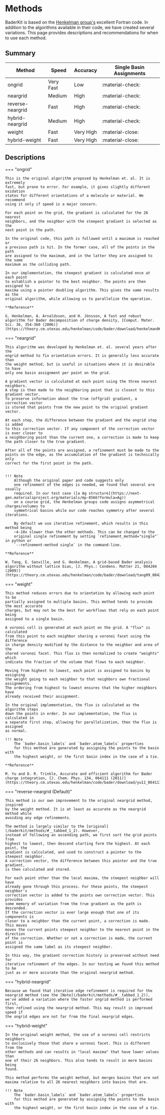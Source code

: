 # Methods

BaderKit is based on the [Henkelman group's](https://theory.cm.utexas.edu/henkelman/code/bader/) excellent Fortran code.
In addition to the algorithms available in their code, we have created several
variations. This page provides descriptions and recommendations for when to use
each method.

## Summary

| Method        | Speed   | Accuracy | Single Basin Assignments |
|---------------|---------|----------|--------------------------|
|ongrid         |Very Fast|Low       |:material-check:          |
|neargrid       |Medium   |High      |:material-check:          |
|reverse-neargrid|Fast    |High      |:material-check:          |
|hybrid-neargrid|Medium   |High      |:material-check:          |
|weight         |Fast     |Very High |:material-close:          |
|hybrid-weight  |Fast     |Very High |:material-close:          |

## Descriptions

=== "ongrid"
    
    This is the original algorithm proposed by Henkelman et. al. It is extremely
    fast, but prone to error. For example, it gives slightly different oxidation 
    states for different orientations of a molecule or material. We recommend 
    using it only if speed is a major concern.
    
    For each point on the grid, the gradient is calculated for the 26 nearest 
    neighbors, and the neighbor with the steepest gradient is selected as the 
    next point in the path.
    
    In the original code, this path is followed until a maximum is reached or
    a previous path is hit. In the former case, all of the points in the path
    are assigned to the maximum, and in the latter they are assigned to the same
    maximum as the colliding path.
    
    In our implementation, the steepest gradient is calculated once at each point
    to establish a pointer to the best neighbor. The points are then assigned to 
    maxima using a pointer doubling algorithm. This gives the same results as the 
    original algorithm, while allowing us to parallelize the operation.
    
    **Reference**
    
    G. Henkelman, A. Arnaldsson, and H. Jónsson, A fast and robust algorithm for Bader decomposition of charge density, [Comput. Mater. Sci. 36, 354-360 (2006)](https://theory.cm.utexas.edu/henkelman/code/bader/download/henkelman06_354.pdf)
    
=== "neargrid"
    
    This algorithm was developed by Henkelman et. al. several years after the
    ongrid method to fix orientation errors. It is generally less accurate than 
    the weight method, but is useful in situations where it is desirable to have 
    only one basin assignment per point on the grid.
    
    A gradient vector is calculated at each point using the three nearest neighbors. 
    A step is then made to the neighboring point that is closest to this gradient vector. 
    To preserve information about the true (offgrid) gradient, a correction vector 
    is stored that points from the new point to the original gradient vector.
    
    At each step, the difference between the gradient and the ongrid step is added 
    to this correction vector. If any component of the correction vector is ever closer to 
    a neighboring point than the current one, a correction is made to keep 
    the path closer to the true gradient.
    
    After all of the points are assigned, a refinement must be made to the 
    points on the edge, as the accumulation of the gradient is technically only
    correct for the first point in the path.
    
    
    !!! Note
        Although the original paper and code suggests only 
        one refinement of the edges is needed, we found that several are usually
        required. In our test case ([a Ag structure](https://next-gen.materialsproject.org/materials/mp-8566?formula=Ag)) 
        on a course grid, the Henkelman groups code assigns asymmetrical charges/volumes to 
        symmetrical basins while our code reaches symmetry after several iterations.
        
        By default we use iterative refinement, which results in this method being
        ~4-10x slower than the other methods. This can be changed to the
        original single refinement by setting `refinement_method="single"` in python or
        `--refinement-method single` in the command-line.
    
    **Reference**
    
    W. Tang, E. Sanville, and G. Henkelman, A grid-based Bader analysis algorithm without lattice bias, [J. Phys.: Condens. Matter 21, 084204 (2009)](https://theory.cm.utexas.edu/henkelman/code/bader/download/tang09_084204.pdf)
 
=== "weight"

    This method reduces errors due to orientation by allowing each point to be
    partially assigned to multiple basins. This method tends to provide the most accurate 
    charges, but may not be the best for workflows that rely on each point being
    assigned to a single basin.
    
    A voronoi cell is generated at each point on the grid. A "flux" is calculated 
    from this point to each neighbor sharing a voronoi facet using the difference 
    in charge density modified by the distance to the neighbor and area of the 
    shared voronoi facet. This flux is then normalized to create "weights" which
    indicate the fraction of the volume that flows to each neighbor.
    
    Moving from highest to lowest, each point is assigned to basins by assigning
    the weight going to each neighbor to that neighbors own fractional assignments.
    The ordering from highest to lowest ensures that the higher neighbors have
    already received their assignment.
    
    In the original implementation, the flux is calculated as the algorithm steps
    down the points in order. In our implementation, the flux is calculated in
    a separate first step, allowing for parallelization, then the flux is assigned
    as normal.
    
    !!! Note
        The `bader.basin_labels` and `bader.atom_labels` properties 
        for this method are generated by assigning the points to the basin with 
        the highest weight, or the first basin index in the case of a tie.
    
    **Reference**
    
    M. Yu and D. R. Trinkle, Accurate and efficient algorithm for Bader charge integration, [J. Chem. Phys. 134, 064111 (2011)](https://theory.cm.utexas.edu/henkelman/code/bader/download/yu11_064111.pdf)   

=== "reverse-neargrid (Default)"
    
    This method is our own improvement to the original neargrid method, inspired
    by the weight method. It is at least as accurate as the neargrid method while
    avoiding any edge refinements.
    
    The method is largely similar to the [original](/baderkit/methods/#__tabbed_1_2). However,
    instead of following an ascending path, we first sort the grid points from
    highest to lowest, then descend starting form the highest. At each point, the 
    gradient is calculated, and used to construct a pointer to the steepest neighbor.
    A correction vector, the difference between this pointer and the true gradient, 
    is then calculated and stored.
    
    For each point other than the local maxima, the steepest neighbor will have
    already gone through this process. For these points, the steepest neighbor's
    correction vector is added to the points own correction vector. This provides
    some memory of variation from the true gradient as the path is descended.
    If the correction vector is ever large enough that one of its components is
    closer to a neighbor than the current point, a correction is made. This moves
    moves the current points steepest neighbor to the nearest point in the direction
    of the correction. Whether or not a correction is made, the current point is
    assigned the same label as its steepest neighbor.
    
    In this way, the gradient correction history is preserved without need for
    iterative refinement of the edges. In our testing we found this method to be 
    just as or more accurate than the original neargrid method.
    

=== "hybrid-neargrid"
    
    Because we found that iterative edge refinement is required for the neargrid method (see the [Note](/baderkit/methods/#__tabbed_1_2)),
    we've added a variation where the faster ongrid method is performed first, 
    then refined using the neargrid method. This may result in improved speed if
    the ongrid edges are not far from the final neargrid edges.
    
=== "hybrid-weight"

    In the original weight method, the use of a voronoi cell restricts neighbors
    to exclusively those that share a voronoi facet. This is different from the
    other methods and can results in "local maxima" that have lower values than
    one of their 26 neighbors. This also tends to result in more basins being
    found.
    
    This method performs the weight method, but merges basins that are not
    maxima relative to all 26 nearest neighbors into basins that are.
    
    !!! Note
        The `bader.basin_labels` and `bader.atom_labels` properties 
        for this method are generated by assigning the points to the basin with 
        the highest weight, or the first basin index in the case of a tie.
    